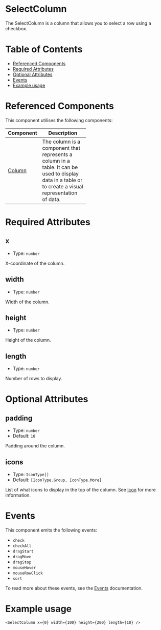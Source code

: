 # SelectColumn

The SelectColumn is a column that allows you to select a row using a checkbox.

# Table of Contents

- [Referenced Components](#referenced-components)
- [Required Attributes](#required-attributes)
- [Optional Attributes](#optional-attributes)
- [Events](#events)
- [Example usage](#example-usage)

# Referenced Components

This component utilises the following components:

<table style="width: 50%">
  <thead>
    <tr>
      <th style="width: 20%;">Component</th>
      <th style="width: 80%;">Description</th>
    </tr>
  </thead>
  <tbody>
    <tr>
      <td><a href="#/components/Column.md">Column</a></td>
      <td>The column is a component that represents a column in a table. It can be used to display data in a table or to create a visual representation of data.</td>
    </tr>
  </tbody>
</table>

# Required Attributes

## x

- Type: `number`

X-coordinate of the column.

## width

- Type: `number`

Width of the column.

## height

- Type: `number`

Height of the column.

## length

- Type: `number`

Number of rows to display.

# Optional Attributes

## padding

- Type: `number`
- Default: `10`

Padding around the column.

## icons

- Type: `IconType[]`
- Default: `[IconType.Group, IconType.More]`

List of what icons to display in the top of the column. See [Icon](../components/Icon.md) for more information.

# Events

This component emits the following events:

- `check`
- `checkAll`
- `dragStart`
- `dragMove`
- `dragStop`
- `mouseHover`
- `mouseRowClick`
- `sort`

To read more about these events, see the [Events](../utils/Events.md) documentation.

# Example usage

```svelte
<SelectColumn x={0} width={100} height={200} length={10} />
```
